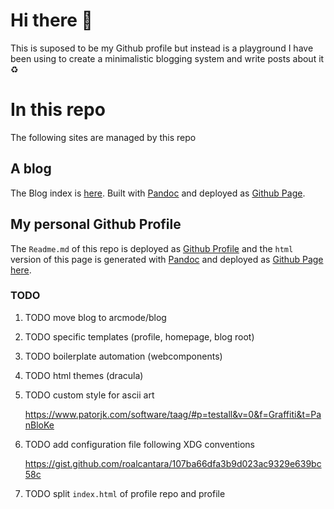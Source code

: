 <h1 id="hi-there">Hi there 🖖</h1>
<p>This is suposed to be my Github profile but instead is a playground I have been using to create a minimalistic blogging system and write posts about it ♻️</p>
<h1 id="in-this-repo">In this repo</h1>
<p>The following sites are managed by this repo</p>
<h2 id="a-blog">A blog</h2>
<p>The Blog index is <a href="https://arcmode.github.io/dist/blog/index.html">here</a>. Built with <a href="https://pandoc.org/">Pandoc</a> and deployed as <a href="https://pages.github.com/">Github Page</a>.</p>
<h2 id="my-personal-github-profile">My personal Github Profile</h2>
<p>The <code class="verbatim">Readme.md</code> of this repo is deployed as <a href="https://docs.github.com/en/github/setting-up-and-managing-your-github-profile/about-your-profile">Github Profile</a> and the <code class="verbatim">html</code> version of this page is generated with <a href="https://pandoc.org/">Pandoc</a> and deployed as <a href="https://pages.github.com/">Github Page</a> <a href="https://arcmode.github.io/">here</a>.</p>
<h3 id="todo">TODO</h3>
<ol>
<li><p><span class="todo TODO">TODO</span> move blog to arcmode/blog</p></li>
<li><p><span class="todo TODO">TODO</span> specific templates (profile, homepage, blog root)</p></li>
<li><p><span class="todo TODO">TODO</span> boilerplate automation (webcomponents)</p></li>
<li><p><span class="todo TODO">TODO</span> html themes (dracula)</p></li>
<li><p><span class="todo TODO">TODO</span> custom style for ascii art</p>
<p><a href="https://www.patorjk.com/software/taag/#p=testall&amp;v=0&amp;f=Graffiti&amp;t=PanBloKe">https://www.patorjk.com/software/taag/#p=testall&amp;v=0&amp;f=Graffiti&amp;t=PanBloKe</a></p></li>
<li><p><span class="todo TODO">TODO</span> add configuration file following XDG conventions</p>
<p><a href="https://gist.github.com/roalcantara/107ba66dfa3b9d023ac9329e639bc58c">https://gist.github.com/roalcantara/107ba66dfa3b9d023ac9329e639bc58c</a></p></li>
<li><p><span class="todo TODO">TODO</span> split <code class="verbatim">index.html</code> of profile repo and profile</p></li>
</ol>
